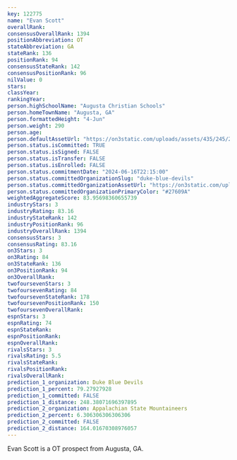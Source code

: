 ```yaml
---
key: 122775
name: "Evan Scott"
overallRank: 
consensusOverallRank: 1394
positionAbbreviation: OT
stateAbbreviation: GA
stateRank: 136
positionRank: 94
consensusStateRank: 142
consensusPositionRank: 96
nilValue: 0
stars: 
classYear: 
rankingYear: 
person.highSchoolName: "Augusta Christian Schools"
person.homeTownName: "Augusta, GA"
person.formattedHeight: "4-Jun"
person.weight: 290
person.age: 
person.defaultAssetUrl: "https://on3static.com/uploads/assets/435/245/245435.jpeg"
person.status.isCommitted: TRUE
person.status.isSigned: FALSE
person.status.isTransfer: FALSE
person.status.isEnrolled: FALSE
person.status.commitmentDate: "2024-06-16T22:15:00"
person.status.committedOrganizationSlug: "duke-blue-devils"
person.status.committedOrganizationAssetUrl: "https://on3static.com/uploads/assets/912/149/149912.svg"
person.status.committedOrganizationPrimaryColor: "#27609A"
weightedAggregateScore: 83.95698360655739
industryStars: 3
industryRating: 83.16
industryStateRank: 142
industryPositionRank: 96
industryOverallRank: 1394
consensusStars: 3
consensusRating: 83.16
on3Stars: 3
on3Rating: 84
on3StateRank: 136
on3PositionRank: 94
on3OverallRank: 
twofoursevenStars: 3
twofoursevenRating: 84
twofoursevenStateRank: 178
twofoursevenPositionRank: 150
twofoursevenOverallRank: 
espnStars: 3
espnRating: 74
espnStateRank: 
espnPositionRank: 
espnOverallRank: 
rivalsStars: 3
rivalsRating: 5.5
rivalsStateRank: 
rivalsPositionRank: 
rivalsOverallRank: 
prediction_1_organization: Duke Blue Devils
prediction_1_percent: 79.27927928
prediction_1_committed: FALSE
prediction_1_distance: 248.38071696397895
prediction_2_organization: Appalachian State Mountaineers
prediction_2_percent: 6.306306306306306
prediction_2_committed: FALSE
prediction_2_distance: 164.01670308976057
---
```

Evan Scott is a OT prospect from Augusta, GA.